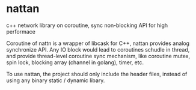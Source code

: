 # nattan
c++ network library on coroutine, sync non-blocking API for high performace

Coroutine of nattn is a wrapper of libcask for C++,  nattan provides analog synchronize API.
Any IO block would lead to coroutines schudle in thread, and provide thread-level coroutine sync mechanism,
like coroutine mutex, spin lock, blocking array (channel in golang), timer, etc.

To use nattan,  the project should only include the header files, instead of using any binary static / dynamic libary.
